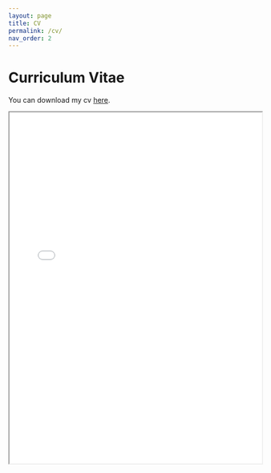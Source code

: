 ```yaml
---
layout: page
title: CV
permalink: /cv/
nav_order: 2
---
```


# Curriculum Vitae 
You can download my cv [here](../assets/cv/Manferdini_CV.pdf).

<iframe width="100%" height="700" src="/assets/cv/Manferdini_CV.pdf">If you are not able to see the preview of the CV, please download the it using the link above.</iframe>